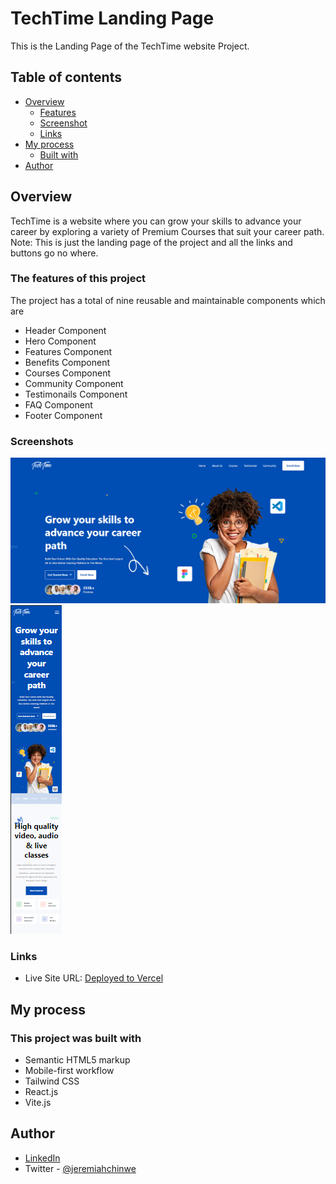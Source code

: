# TechTime Landing Page

This is the Landing Page of the TechTime website Project.

## Table of contents

- [Overview](#overview)
  - [Features](#the-challenge)
  - [Screenshot](#screenshot)
  - [Links](#links)
- [My process](#my-process)
  - [Built with](#built-with)
- [Author](#author)

## Overview

TechTime is a website where you can grow your skills to advance your career by exploring a variety of Premium Courses that suit your career path.
Note: This is just the landing page of the project and all the links and buttons go no where.

### The features of this project

The project has a total of nine reusable and maintainable components which are

- Header Component
- Hero Component
- Features Component
- Benefits Component
- Courses Component
- Community Component
- Testimonails Component
- FAQ Component
- Footer Component

### Screenshots

![Desktop View](./src/assets/screenshot_desktop.png)
![Mobile View](./src/assets/screenshot_mobile.png)

### Links

- Live Site URL: [Deployed to Vercel]()

## My process

### This project was built with

- Semantic HTML5 markup
- Mobile-first workflow
- Tailwind CSS
- React.js
- Vite.js

## Author

- [LinkedIn](https://www.linkedin.com/in/jeremiah-chinwe-057180268)
- Twitter - [@jeremiahchinwe](https://www.twitter.com/jeremiahchinwe)


